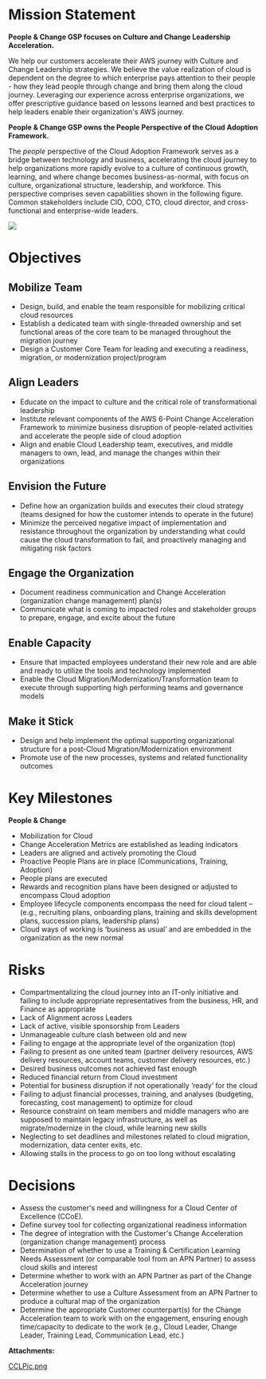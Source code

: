   

  

|    |    |    |    |
| --- | --- | --- | --- |

  

  

Mission Statement
=================

**People & Change GSP focuses on Culture and Change Leadership Acceleration.**

We help our customers accelerate their AWS journey with Culture and Change Leadership strategies. We believe the value realization of cloud is dependent on the degree to which enterprise pays attention to their people - how they lead people through change and bring them along the cloud journey. Leveraging our experience across enterprise organizations, we offer prescriptive guidance based on lessons learned and best practices to help leaders enable their organization's AWS journey. 

**People & Change GSP owns the People Perspective of the Cloud Adoption Framework.**

The _people_ perspective of the Cloud Adoption Framework serves as a bridge between technology and business, accelerating the cloud journey to help organizations more rapidly evolve to a culture of continuous growth, learning, and where change becomes business-as-normal, with focus on culture, organizational structure, leadership, and workforce. This perspective comprises seven capabilities shown in the following figure. Common stakeholders include CIO, COO, CTO, cloud director, and cross-functional and enterprise-wide leaders.

  

 ![](/.attachments/DK-People/CCLPic.png)

  

Objectives
==========

Mobilize Team
-------------

*   Design, build, and enable the team responsible for mobilizing critical cloud resources
*   Establish a dedicated team with single-threaded ownership and set functional areas of the core team to be managed throughout the migration journey
*   Design a Customer Core Team for leading and executing a readiness, migration, or modernization project/program

Align Leaders
-------------

*   Educate on the impact to culture and the critical role of transformational leadership
*   Institute relevant components of the AWS 6-Point Change Acceleration Framework to minimize business disruption of people-related activities and accelerate the people side of cloud adoption
*   Align and enable Cloud Leadership team, executives, and middle managers to own, lead, and manage the changes within their organizations

Envision the Future
-------------------

*   Define how an organization builds and executes their cloud strategy (teams designed for how the customer intends to operate in the future)
*   Minimize the perceived negative impact of implementation and resistance throughout the organization by understanding what could cause the cloud transformation to fail, and proactively managing and mitigating risk factors

Engage the Organization
-----------------------

*   Document readiness communication and Change Acceleration (organization change management) plan(s)
*   Communicate what is coming to impacted roles and stakeholder groups to prepare, engage, and excite about the future

Enable Capacity
----------------

*   Ensure that impacted employees understand their new role and are able and ready to utilize the tools and technology implemented
*   Enable the Cloud Migration/Modernization/Transformation team to execute through supporting high performing teams and governance models

Make it Stick
--------------

*   Design and help implement the optimal supporting organizational structure for a post-Cloud Migration/Modernization environment
*   Promote use of the new processes, systems and related functionality outcomes

Key Milestones
==============

**People & Change**

*   Mobilization for Cloud
*   Change Acceleration Metrics are established as leading indicators
*   Leaders are aligned and actively promoting the Cloud
*   Proactive People Plans are in place (Communications, Training, Adoption)
*   People plans are executed
*   Rewards and recognition plans have been designed or adjusted to encompass Cloud adoption
*   Employee lifecycle components encompass the need for cloud talent – (e.g., recruiting plans, onboarding plans, training and skills development plans, succession plans, leadership plans)
*   Cloud ways of working is ‘business as usual’ and are embedded in the organization as the new normal

Risks
=====

*   Compartmentalizing the cloud journey into an IT-only initiative and failing to include appropriate representatives from the business, HR, and Finance as appropriate
*   Lack of Alignment across Leaders
*   Lack of active, visible sponsorship from Leaders
*   Unmanageable culture clash between old and new
*   Failing to engage at the appropriate level of the organization (top)
*   Failing to present as one united team (partner delivery resources, AWS delivery resources, account teams, customer delivery resources, etc.)
*   Desired business outcomes not achieved fast enough
*   Reduced financial return from Cloud investment
*   Potential for business disruption if not operationally ’ready’ for the cloud
*   Failing to adjust financial processes, training, and analyses (budgeting, forecasting, cost management) to optimize for cloud
*   Resource constraint on team members and middle managers who are supposed to maintain legacy infrastructure, as well as migrate/modernize in the cloud, while learning new skills
*   Neglecting to set deadlines and milestones related to cloud migration, modernization, data center exits, etc.
*   Allowing stalls in the process to go on too long without escalating

Decisions
=========

*   Assess the customer's need and willingness for a Cloud Center of Excellence (CCoE). 
*   Define survey tool for collecting organizational readiness information
*   The degree of integration with the Customer's Change Acceleration (organization change management) process
*   Determination of whether to use a Training & Certification Learning Needs Assessment (or comparable tool from an APN Partner) to assess cloud skills and interest
*   Determine whether to work with an APN Partner as part of the Change Acceleration journey
*   Determine whether to use a Culture Assessment from an APN Partner to produce a cultural map of the organization
*   Determine the appropriate Customer counterpart(s) for the Change Acceleration team to work with on the engagement, ensuring enough time/capacity to dedicate to the work (e.g., Cloud Leader, Change Leader, Training Lead, Communication Lead, etc.)

 **Attachments:** 


[CCLPic.png](/.attachments/DK-People/CCLPic.png)
